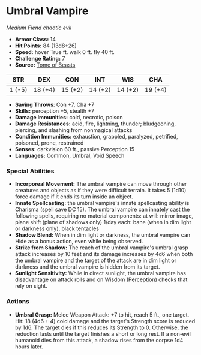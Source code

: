 # Umbral Vampire

*Medium* *Fiend* *chaotic evil*

- **Armor Class:** 14
- **Hit Points:** 84 (13d8+26)
- **Speed:** hover True ft. walk 0 ft. fly 40 ft.
- **Challenge Rating:** 7
- **Source:** [Tome of Beasts](https://koboldpress.com/kpstore/product/tome-of-beasts-for-5th-edition-print/)

| STR | DEX | CON | INT | WIS | CHA |
| --- | --- | --- | --- | --- | --- |
| 1 (-5) | 18 (+4) | 15 (+2) | 14 (+2) | 14 (+2) | 19 (+4) |

- **Saving Throws**: Con +7, Cha +7
- **Skills:** perception +5, stealth +7
- **Damage Immunities:** cold, necrotic, poison
- **Damage Resistances:** acid, fire, lightning, thunder; bludgeoning, piercing, and slashing from nonmagical attacks
- **Condition Immunities:** exhaustion, grappled, paralyzed, petrified, poisoned, prone, restrained
- **Senses:** darkvision 60 ft., passive Perception 15
- **Languages:** Common, Umbral, Void Speech
### Special Abilities
- **Incorporeal Movement:** The umbral vampire can move through other creatures and objects as if they were difficult terrain. It takes 5 (1d10) force damage if it ends its turn inside an object.
- **Innate Spellcasting:** the umbral vampire's innate spellcasting ability is Charisma (spell save DC 15). The umbral vampire can innately cast the following spells, requiring no material components:  at will: mirror image, plane shift (plane of shadows only)  1/day each: bane (when in dim light or darkness only), black tentacles
- **Shadow Blend:** When in dim light or darkness, the umbral vampire can Hide as a bonus action, even while being observed.
- **Strike from Shadow:** The reach of the umbral vampire's umbral grasp attack increases by 10 feet and its damage increases by 4d6 when both the umbral vampire and the target of the attack are in dim light or darkness and the umbral vampire is hidden from its target.
- **Sunlight Sensitivity:** While in direct sunlight, the umbral vampire has disadvantage on attack rolls and on Wisdom (Perception) checks that rely on sight.
### Actions
- **Umbral Grasp:** Melee Weapon Attack: +7 to hit, reach 5 ft., one target. Hit: 18 (4d6 + 4) cold damage and the target's Strength score is reduced by 1d6. The target dies if this reduces its Strength to 0. Otherwise, the reduction lasts until the target finishes a short or long rest. If a non-evil humanoid dies from this attack, a shadow rises from the corpse 1d4 hours later.
